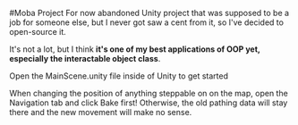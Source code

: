 #Moba Project
For now abandoned Unity project that was supposed to be a job for someone else, but I never got saw a cent from it, so I've decided to open-source it.

It's not a lot, but I think **it's one of my best applications of OOP yet, especially the interactable object class**.

Open the MainScene.unity file inside of Unity to get started

When changing the position of anything steppable on on the map, open the Navigation tab and click Bake first! Otherwise, the old pathing data will stay there and the new movement will make no sense.
